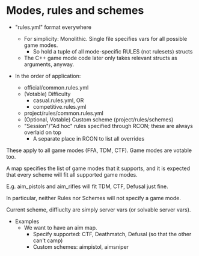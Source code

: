 # Modes, rules and schemes

- "rules.yml" format everywhere
	- For simplicity: Monolithic. Single file specifies vars for all possible game modes.
		- So hold a tuple of all mode-specific RULES (not rulesets) structs
	- The C++ game mode code later only takes relevant structs as arguments, anyway.

- In the order of application:
	- official/common.rules.yml
	- (Votable) Difficulty
		- casual.rules.yml, OR
		- competitive.rules.yml
	- project/rules/common.rules.yml
	- (Optional, Votable) Custom scheme (project/rules/schemes)
	- "Session"/"Ad hoc" rules specified through RCON; these are always overlaid on top
		- A separate place in RCON to list all overrides

These apply to all game modes (FFA, TDM, CTF).
Game modes are votable too.

A map specifies the list of game modes that it supports,
and it is expected that every scheme will fit all supported game modes.

E.g. aim_pistols and aim_rifles will fit TDM, CTF, Defusal just fine.

In particular, neither Rules nor Schemes will not specify a game mode.

Current scheme, diffiuclty are simply server vars (or solvable server vars).

- Examples
	- We want to have an aim map.
		- Specify supported: CTF, Deathmatch, Defusal (so that the other can't camp)
		- Custom schemes: aimpistol, aimsniper
